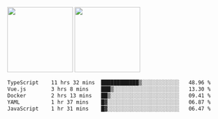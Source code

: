 <img src="https://github-readme-stats.vercel.app/api?username=Dream4ever&count_private=true&show_icons=true&theme=tokyonight" height="150" /> <img src="https://github-readme-stats.vercel.app/api/top-langs/?username=Dream4ever&count_private=true&show_icons=true&theme=tokyonight&langs_count=5&layout=compact" height="150" />

<!--START_SECTION:waka-->

```txt
TypeScript    11 hrs 32 mins  ████████████▒░░░░░░░░░░░░   48.96 %
Vue.js        3 hrs 8 mins    ███▒░░░░░░░░░░░░░░░░░░░░░   13.30 %
Docker        2 hrs 13 mins   ██▒░░░░░░░░░░░░░░░░░░░░░░   09.41 %
YAML          1 hr 37 mins    █▓░░░░░░░░░░░░░░░░░░░░░░░   06.87 %
JavaScript    1 hr 31 mins    █▓░░░░░░░░░░░░░░░░░░░░░░░   06.47 %
```

<!--END_SECTION:waka-->
